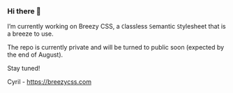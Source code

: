 ### Hi there 👋

I’m currently working on Breezy CSS, a <code>C</code>lassless <code>S</code>emantic <code>S</code>tylesheet that is a breeze to use.

The repo is currently private and will be turned to public soon (expected by the end of August).

Stay tuned!

Cyril - https://breezycss.com
<!--
**cyrezdev/cyrezdev** is a ✨ _special_ ✨ repository because its `README.md` (this file) appears on your GitHub profile.

Here are some ideas to get you started:

- 🔭 I’m currently working on ...
- 🌱 I’m currently learning ...
- 👯 I’m looking to collaborate on ...
- 🤔 I’m looking for help with ...
- 💬 Ask me about ...
- 📫 How to reach me: ...
- 😄 Pronouns: ...
- ⚡ Fun fact: ...
-->
